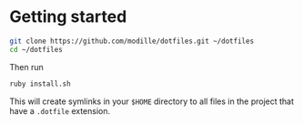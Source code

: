 # Getting started

```sh
git clone https://github.com/modille/dotfiles.git ~/dotfiles
cd ~/dotfiles
```

Then run

```sh
ruby install.sh
```

This will create symlinks in your `$HOME` directory to all files in the project that have a `.dotfile` extension.

